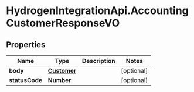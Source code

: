 # HydrogenIntegrationApi.AccountingCustomerResponseVO

## Properties
Name | Type | Description | Notes
------------ | ------------- | ------------- | -------------
**body** | [**Customer**](Customer.md) |  | [optional] 
**statusCode** | **Number** |  | [optional] 


